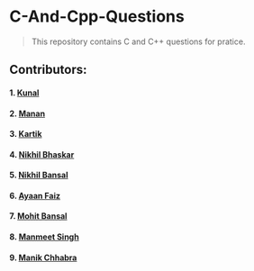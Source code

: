# C-And-Cpp-Questions
> This repository contains C and C++ questions for pratice.



## Contributors:
#### 1. <a href="https://github.com/kunal121">Kunal</a>
#### 2. <a href="https://github.com/manangarg899">Manan</a>
#### 3. <a href="https://github.com/kartikgandhi">Kartik</a>
#### 4. <a href="https://github.com/nikhil16-bhaskar">Nikhil Bhaskar</a>
#### 5. <a href="https://github.com/nikhilbansal97">Nikhil Bansal</a>
#### 6. <a href="https://github.com/ayaanfaiz">Ayaan Faiz</a>
#### 7. <a href="https://github.com/mohit472">Mohit Bansal</a>
#### 8. <a href="https://github.com/manmeet-22">Manmeet Singh</a>
#### 9. <a href="https://github.com/manikchhabra1275">Manik Chhabra</a>


